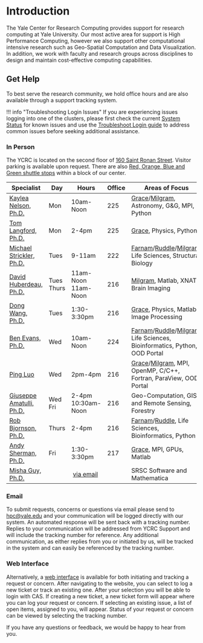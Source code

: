 # Introduction

The Yale Center for Research Computing provides support for research computing at Yale University. Our most active area for support is High Performance Computing, however we also support other computational intensive research such as Geo-Spatial Computation and Data Visualization.  In addition, we work with faculty and research groups across disciplines to design and maintain cost-effective computing capabilities.

## Get Help

To best serve the research community, we hold office hours and are also available through a support tracking system.

!!! info "Troubleshooting Login Issues"
    If you are experiencing issues logging into one of the clusters, please first check the current [System Status](http://research.computing.yale.edu/system-status) for known issues and use the [Troubleshoot Login guide](/clusters-at-yale/troubleshoot) to address common issues before seeking additional assistance.

### In Person

The YCRC is located on the second floor of [160 Saint Ronan Street](https://research.computing.yale.edu/about/location). Visitor parking is available upon request. There are also [Red, Orange, Blue and Green shuttle stops](https://yaleshuttle.doublemap.com/map) within a block of our center.

|Specialist<img width=100/>|Day|Hours<img width=70/>|Office|Areas of Focus|
|--- |--- |--- |--- |--- |
|[Kaylea Nelson, Ph.D.](https://research.computing.yale.edu/about/staff/kaylea-nelson)|Mon|10am-Noon|225|[Grace](/clusters-at-yale/clusters/grace)/[Milgram](/clusters-at-yale/clusters/milgram), Astronomy, G&G, MPI, Python|
|[Tom Langford, Ph.D.](https://research.computing.yale.edu/about/research-scientists-staff/thomas-langford)|Mon|2-4pm|225|[Grace](/clusters-at-yale/clusters/grace), Physics, Python|
|[Michael Strickler, Ph.D.](https://research.computing.yale.edu/about/staff/michael-strickler)|Tues|9-11am|222|[Farnam](/clusters-at-yale/clusters/farnam)/[Ruddle](/clusters-at-yale/clusters/ruddle)/[Milgram](/clusters-at-yale/clusters/milgram), Life Sciences, Structural Biology|
|[David Huberdeau, Ph.D.](https://research.computing.yale.edu/about/staff/david-huberdeau)|Tues<br/>Thurs|11am-Noon<br/>11am-Noon|216|[Milgram](/clusters-at-yale/clusters/milgram), Matlab, XNAT, Brain Imaging|
|[Dong Wang, Ph.D.](https://research.computing.yale.edu/about/staff/dong-wang)|Tues|1:30-3:30pm|216|[Grace](/clusters-at-yale/clusters/grace), Physics, Matlab, Image Processing|
|[Ben Evans, Ph.D.](https://research.computing.yale.edu/about/staff/benjamin-evans)|Wed|10am-Noon|224|[Farnam](/clusters-at-yale/clusters/farnam)/[Ruddle](/clusters-at-yale/clusters/ruddle)/[Milgram](/clusters-at-yale/clusters/milgram), Life Sciences, Bioinformatics, Python, OOD Portal|
|[Ping Luo](https://research.computing.yale.edu/about/staff/ping-luo)|Wed|2pm-4pm|216|[Grace](/clusters-at-yale/clusters/grace)/[Milgram](/clusters-at-yale/clusters/milgram), MPI, OpenMP, C/C++, Fortran, ParaView, OOD Portal|
|[Giuseppe Amatulli, Ph.D.](https://research.computing.yale.edu/about/staff/giuseppe-amatulli)|Wed<br/>Fri|2-4pm<br/>10:30am-Noon|216|Geo-Computation, GIS and Remote Sensing, Forestry|
|[Rob Bjornson, Ph.D.](https://research.computing.yale.edu/about/leadership-team/robert-bjornson)|Thurs|2-4pm|216|[Farnam](/clusters-at-yale/clusters/farnam)/[Ruddle](/clusters-at-yale/clusters/ruddle), Life Sciences, Bioinformatics, Python|
|[Andy Sherman, Ph.D.](https://research.computing.yale.edu/about/leadership-team/andrew-sherman)|Fri|1:30-3:30pm|217|[Grace](/clusters-at-yale/clusters/grace), MPI, GPUs, Matlab|
|[Misha Guy, Ph.D.](https://research.computing.yale.edu/about/staff/misha-guy)|| [via email](mailto:mikhael.guy@yale.edu)||SRSC Software and Mathematica|

### Email

To submit requests, concerns or questions via email please send to [hpc@yale.edu](mailto:hpc@yale.edu) and your communication will be logged directly with our system. An automated response will be sent back with a tracking number. Replies to your communication will be addressed from YCRC Support and will include the tracking number for reference. Any additional communication, as either replies from you or initiated by us, will be tracked in the system and can easily be referenced by the tracking number.

### Web Interface

Alternatively, a [web interface](https://support.ycrc.yale.edu) is available for both initiating and tracking a request or concern. After navigating to the website, you can select to log a new ticket or track an existing one. After your selection you will be able to login with CAS. If creating a new ticket, a new ticket form will appear where you can log your request or concern. If selecting an existing issue, a list of open items, assigned to you, will appear. Status of your request or concern can be viewed by selecting the tracking number.

If you have any questions or feedback, we would be happy to hear from you.
